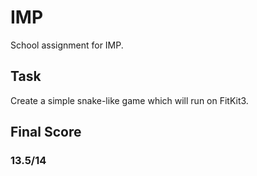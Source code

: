 # IMP

School assignment for IMP.

## Task

Create a simple snake-like game which will run on FitKit3.

## Final Score
### 13.5/14
